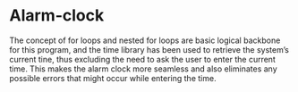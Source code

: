 # Alarm-clock
The concept of for loops and nested for loops are basic logical 
backbone for this program, and the time library has been used to retrieve the system’s current 
tine, thus excluding the need to ask the user to enter the current time. This makes the alarm clock 
more seamless and also eliminates any possible errors that might occur while entering the time.
